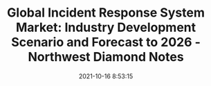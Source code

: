 ---
"title": "Global Incident Response System Market: Industry Development Scenario and Forecast to 2026 - Northwest Diamond Notes"
"date": "2021-10-16 8:53:15"
"feed_name": "GOOGLENEWSINDUSTRIAL"
"feed_website": "https://news.google.com/search?q=industrial%2Bincident&hl=en-US&gl=US&ceid=US:en"
"feed_rss": "https://news.google.com/rss/search?q=industrial%2Bincident&hl=en-US&gl=US&ceid=US:en"
"link": "https://www.nwdiamondnotes.com/incident-response-system-market-39415/"
"source": "{'href': 'https://www.nwdiamondnotes.com', 'title': 'Northwest Diamond Notes'}"
"file": "_posts/2021-1-1-bdeb3e001f511cb81c7d6164118bb0cec2c1a82f.md"
"accident": "0"
"drilling": "0"
"dead": "0"
"injured": "0"
"arrested": "0"
"place": "unknown place"
"where": "unknown site"
"causes": "unknown"
"place_uri": "unknown place"
---